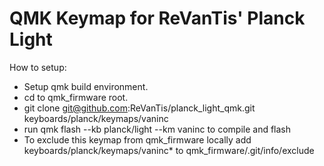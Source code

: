 # QMK Keymap for ReVanTis' Planck Light

How to setup:

- Setup qmk build environment.
- cd to qmk_firmware root.
- git clone git@github.com:ReVanTis/planck_light_qmk.git keyboards/planck/keymaps/vaninc
- run qmk flash --kb planck/light --km vaninc to compile and flash
- To exclude this keymap from qmk_firmware locally add keyboards/planck/keymaps/vaninc* to qmk_firmware/.git/info/exclude
